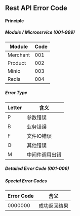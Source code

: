 ## Rest API Error Code

#### Principle

##### Module / Microservice (001-999)

| Module | Code  |
| --- | --- |
|  Merchant | 001 |
|  Product | 002 |
|  Minio | 003 |
|  Redis | 004 |

##### Error Type

| Letter | 含义  |
| --- | --- |
| P | 参数错误 |
| B | 业务错误 |
| F | 文件IO错误 |
| O | 其他错误 |
| M | 中间件调用出错 |

##### Detailed Error Code (001-009)

##### Special Error Codes

| Error Code | 含义 |
| --- | --- |
| 0000000 | 成功返回结果 |
